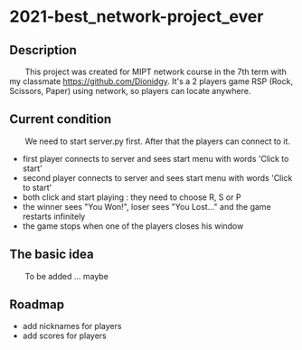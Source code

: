 # 2021-best_network-project_ever



## Description
&nbsp;&nbsp;&nbsp;&nbsp;&nbsp;&nbsp;
This project was created for MIPT network course in the 7th term with my classmate https://github.com/Dionidgy. It's a 2 players game RSP (Rock, Scissors, Paper) using network, so players can locate anywhere.


## Current condition
&nbsp;&nbsp;&nbsp;&nbsp;&nbsp;&nbsp;
We need to start server.py first. After that the players can connect to it.
+ first player connects to server and sees start menu with words 'Click to start'
+ second player connects to server and sees start menu with words 'Click to start'
+ both click and start playing : they need to choose R, S or P
+ the winner sees "You Won!", loser sees "You Lost..." and the game restarts infinitely
+ the game stops when one of the players closes his window


## The basic idea
&nbsp;&nbsp;&nbsp;&nbsp;&nbsp;&nbsp;
To be added ... maybe

## Roadmap
+ add nicknames for players
+ add scores for players
